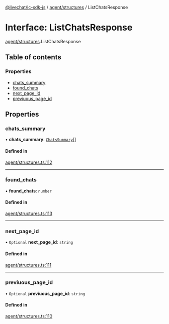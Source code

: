 [@livechat/lc-sdk-js](../README.md) / [agent/structures](../modules/agent_structures.md) / ListChatsResponse

# Interface: ListChatsResponse

[agent/structures](../modules/agent_structures.md).ListChatsResponse

## Table of contents

### Properties

- [chats\_summary](agent_structures.ListChatsResponse.md#chats_summary)
- [found\_chats](agent_structures.ListChatsResponse.md#found_chats)
- [next\_page\_id](agent_structures.ListChatsResponse.md#next_page_id)
- [previuous\_page\_id](agent_structures.ListChatsResponse.md#previuous_page_id)

## Properties

### chats\_summary

• **chats\_summary**: [`ChatsSummary`](agent_structures.ChatsSummary.md)[]

#### Defined in

[agent/structures.ts:112](https://github.com/livechat/lc-sdk-js/blob/4da1eb6/src/agent/structures.ts#L112)

___

### found\_chats

• **found\_chats**: `number`

#### Defined in

[agent/structures.ts:113](https://github.com/livechat/lc-sdk-js/blob/4da1eb6/src/agent/structures.ts#L113)

___

### next\_page\_id

• `Optional` **next\_page\_id**: `string`

#### Defined in

[agent/structures.ts:111](https://github.com/livechat/lc-sdk-js/blob/4da1eb6/src/agent/structures.ts#L111)

___

### previuous\_page\_id

• `Optional` **previuous\_page\_id**: `string`

#### Defined in

[agent/structures.ts:110](https://github.com/livechat/lc-sdk-js/blob/4da1eb6/src/agent/structures.ts#L110)
